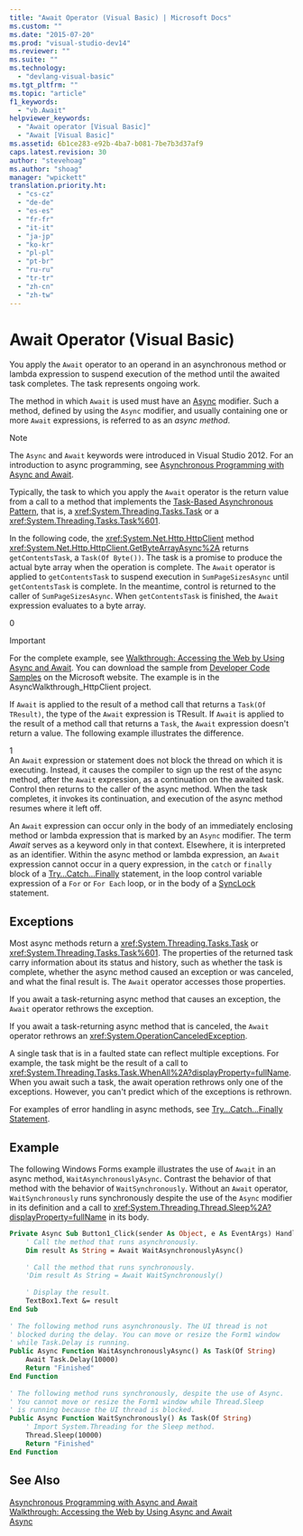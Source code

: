 ```yaml
---
title: "Await Operator (Visual Basic) | Microsoft Docs"
ms.custom: ""
ms.date: "2015-07-20"
ms.prod: "visual-studio-dev14"
ms.reviewer: ""
ms.suite: ""
ms.technology: 
  - "devlang-visual-basic"
ms.tgt_pltfrm: ""
ms.topic: "article"
f1_keywords: 
  - "vb.Await"
helpviewer_keywords: 
  - "Await operator [Visual Basic]"
  - "Await [Visual Basic]"
ms.assetid: 6b1ce283-e92b-4ba7-b081-7be7b3d37af9
caps.latest.revision: 30
author: "stevehoag"
ms.author: "shoag"
manager: "wpickett"
translation.priority.ht: 
  - "cs-cz"
  - "de-de"
  - "es-es"
  - "fr-fr"
  - "it-it"
  - "ja-jp"
  - "ko-kr"
  - "pl-pl"
  - "pt-br"
  - "ru-ru"
  - "tr-tr"
  - "zh-cn"
  - "zh-tw"
---
```

# Await Operator (Visual Basic)
You apply the `Await` operator to an operand in an asynchronous method or lambda expression to suspend execution of the method until the awaited task completes. The task represents ongoing work.  
  
 The method in which `Await` is used must have an [Async](../../../visual-basic/language-reference/modifiers/async.md) modifier. Such a method, defined by using the `Async` modifier, and usually containing one or more `Await` expressions, is referred to as an *async method*.  
  
> [!NOTE]
>  The `Async` and `Await` keywords were introduced in Visual Studio 2012. For an introduction to async programming, see [Asynchronous Programming with Async and Await](../../../visual-basic/programming-guide/concepts/async/asynchronous-programming-with-async-and-await.md).  
  
 Typically, the task to which you apply the `Await` operator is the return value from a call to a method that implements the [Task-Based Asynchronous Pattern](http://go.microsoft.com/fwlink/?LinkId=204847), that is, a <xref:System.Threading.Tasks.Task> or a <xref:System.Threading.Tasks.Task%601>.  
  
 In the following code, the <xref:System.Net.Http.HttpClient> method <xref:System.Net.Http.HttpClient.GetByteArrayAsync%2A> returns `getContentsTask`, a `Task(Of Byte())`. The task is a promise to produce the actual byte array when the operation is complete. The `Await` operator is applied to `getContentsTask` to suspend execution in `SumPageSizesAsync` until `getContentsTask` is complete. In the meantime, control is returned to the caller of `SumPageSizesAsync`. When `getContentsTask` is finished, the `Await` expression evaluates to a byte array.  
  
<CodeContentPlaceHolder>0</CodeContentPlaceHolder>  
> [!IMPORTANT]
>  For the complete example, see [Walkthrough: Accessing the Web by Using Async and Await](../../../visual-basic/programming-guide/concepts/async/walkthrough-accessing-the-web-by-using-async-and-await.md). You can download the sample from [Developer Code Samples](http://go.microsoft.com/fwlink/?LinkID=255191&clcid=0x409) on the Microsoft website. The example is in the AsyncWalkthrough_HttpClient project.  
  
 If `Await` is applied to the result of a method call that returns a `Task(Of TResult)`, the type of the `Await` expression is TResult. If `Await` is applied to the result of a method call that returns a `Task`, the `Await` expression doesn't return a value. The following example illustrates the difference.  
  
<CodeContentPlaceHolder>1</CodeContentPlaceHolder>  
 An `Await` expression or statement does not block the thread on which it is executing. Instead, it causes the compiler to sign up the rest of the async method, after the `Await` expression, as a continuation on the awaited task. Control then returns to the caller of the async method. When the task completes, it invokes its continuation, and execution of the async method resumes where it left off.  
  
 An `Await` expression can occur only in the body of an immediately enclosing method or lambda expression that is marked by an `Async` modifier. The term *Await* serves as a keyword only in that context. Elsewhere, it is interpreted as an identifier. Within the async method or lambda expression, an `Await` expression cannot occur in a query expression, in the `catch` or `finally` block of a [Try…Catch…Finally](../../../visual-basic/language-reference/statements/try-catch-finally-statement.md) statement, in the loop control variable expression of a `For` or `For Each` loop, or in the body of a [SyncLock](../../../visual-basic/language-reference/statements/synclock-statement.md) statement.  
  
## Exceptions  
 Most async methods return a <xref:System.Threading.Tasks.Task> or <xref:System.Threading.Tasks.Task%601>. The properties of the returned task carry information about its status and history, such as whether the task is complete, whether the async method caused an exception or was canceled, and what the final result is. The `Await` operator accesses those properties.  
  
 If you await a task-returning async method that causes an exception, the  `Await` operator rethrows the exception.  
  
 If you await a task-returning async method that is canceled, the `Await` operator rethrows an <xref:System.OperationCanceledException>.  
  
 A single task that is in a faulted state can reflect multiple exceptions.  For example, the task might be the result of a call to <xref:System.Threading.Tasks.Task.WhenAll%2A?displayProperty=fullName>. When you await such a task, the await operation rethrows only one of the exceptions. However, you can't predict which of the exceptions is rethrown.  
  
 For examples of error handling in async methods, see [Try...Catch...Finally Statement](../../../visual-basic/language-reference/statements/try-catch-finally-statement.md).  
  
## Example  
 The following Windows Forms example illustrates the use of `Await` in an async method, `WaitAsynchronouslyAsync`. Contrast the behavior of that method with the behavior of `WaitSynchronously`. Without an `Await` operator, `WaitSynchronously` runs synchronously despite the use of the `Async` modifier in its definition and a call to <xref:System.Threading.Thread.Sleep%2A?displayProperty=fullName> in its body.  
  
```vb  
Private Async Sub Button1_Click(sender As Object, e As EventArgs) Handles Button1.Click  
    ' Call the method that runs asynchronously.  
    Dim result As String = Await WaitAsynchronouslyAsync()  
  
    ' Call the method that runs synchronously.  
    'Dim result As String = Await WaitSynchronously()  
  
    ' Display the result.  
    TextBox1.Text &= result  
End Sub  
  
' The following method runs asynchronously. The UI thread is not  
' blocked during the delay. You can move or resize the Form1 window   
' while Task.Delay is running.  
Public Async Function WaitAsynchronouslyAsync() As Task(Of String)  
    Await Task.Delay(10000)  
    Return "Finished"  
End Function  
  
' The following method runs synchronously, despite the use of Async.  
' You cannot move or resize the Form1 window while Thread.Sleep  
' is running because the UI thread is blocked.  
Public Async Function WaitSynchronously() As Task(Of String)  
    ' Import System.Threading for the Sleep method.  
    Thread.Sleep(10000)  
    Return "Finished"  
End Function  
```  
  
## See Also  
 [Asynchronous Programming with Async and Await](../../../visual-basic/programming-guide/concepts/async/asynchronous-programming-with-async-and-await.md)   
 [Walkthrough: Accessing the Web by Using Async and Await](../../../visual-basic/programming-guide/concepts/async/walkthrough-accessing-the-web-by-using-async-and-await.md)   
 [Async](../../../visual-basic/language-reference/modifiers/async.md)